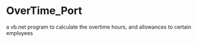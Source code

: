 # OverTime_Port
a vb.net program to calculate the overtime hours, and allowances to certain employees
